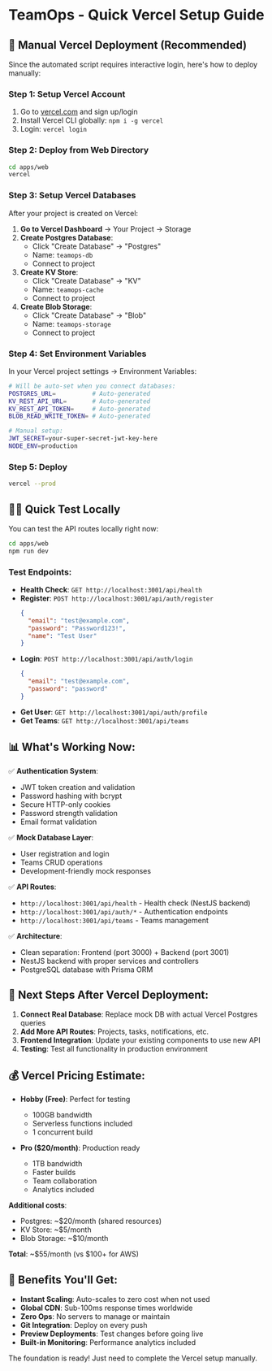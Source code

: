 # TeamOps - Quick Vercel Setup Guide

## 🚀 Manual Vercel Deployment (Recommended)

Since the automated script requires interactive login, here's how to deploy manually:

### Step 1: Setup Vercel Account

1. Go to [vercel.com](https://vercel.com) and sign up/login
2. Install Vercel CLI globally: `npm i -g vercel`
3. Login: `vercel login`

### Step 2: Deploy from Web Directory

```bash
cd apps/web
vercel
```

### Step 3: Setup Vercel Databases

After your project is created on Vercel:

1. **Go to Vercel Dashboard** → Your Project → Storage
2. **Create Postgres Database**:
   - Click "Create Database" → "Postgres"
   - Name: `teamops-db`
   - Connect to project
3. **Create KV Store**:
   - Click "Create Database" → "KV"
   - Name: `teamops-cache`
   - Connect to project
4. **Create Blob Storage**:
   - Click "Create Database" → "Blob"
   - Name: `teamops-storage`
   - Connect to project

### Step 4: Set Environment Variables

In your Vercel project settings → Environment Variables:

```bash
# Will be auto-set when you connect databases:
POSTGRES_URL=          # Auto-generated
KV_REST_API_URL=       # Auto-generated
KV_REST_API_TOKEN=     # Auto-generated
BLOB_READ_WRITE_TOKEN= # Auto-generated

# Manual setup:
JWT_SECRET=your-super-secret-jwt-key-here
NODE_ENV=production
```

### Step 5: Deploy

```bash
vercel --prod
```

## 🏃‍♂️ Quick Test Locally

You can test the API routes locally right now:

```bash
cd apps/web
npm run dev
```

### Test Endpoints:

- **Health Check**: `GET http://localhost:3001/api/health`
- **Register**: `POST http://localhost:3001/api/auth/register`
  ```json
  {
    "email": "test@example.com",
    "password": "Password123!",
    "name": "Test User"
  }
  ```
- **Login**: `POST http://localhost:3001/api/auth/login`
  ```json
  {
    "email": "test@example.com",
    "password": "password"
  }
  ```
- **Get User**: `GET http://localhost:3001/api/auth/profile`
- **Get Teams**: `GET http://localhost:3001/api/teams`

## 📊 What's Working Now:

✅ **Authentication System**:

- JWT token creation and validation
- Password hashing with bcrypt
- Secure HTTP-only cookies
- Password strength validation
- Email format validation

✅ **Mock Database Layer**:

- User registration and login
- Teams CRUD operations
- Development-friendly mock responses

✅ **API Routes**:

- `http://localhost:3001/api/health` - Health check (NestJS backend)
- `http://localhost:3001/api/auth/*` - Authentication endpoints
- `http://localhost:3001/api/teams` - Teams management

✅ **Architecture**:

- Clean separation: Frontend (port 3000) + Backend (port 3001)
- NestJS backend with proper services and controllers
- PostgreSQL database with Prisma ORM

## 🔄 Next Steps After Vercel Deployment:

1. **Connect Real Database**: Replace mock DB with actual Vercel Postgres queries
2. **Add More API Routes**: Projects, tasks, notifications, etc.
3. **Frontend Integration**: Update your existing components to use new API
4. **Testing**: Test all functionality in production environment

## 💰 Vercel Pricing Estimate:

- **Hobby (Free)**: Perfect for testing
  - 100GB bandwidth
  - Serverless functions included
  - 1 concurrent build

- **Pro ($20/month)**: Production ready
  - 1TB bandwidth
  - Faster builds
  - Team collaboration
  - Analytics included

**Additional costs**:

- Postgres: ~$20/month (shared resources)
- KV Store: ~$5/month
- Blob Storage: ~$10/month

**Total**: ~$55/month (vs $100+ for AWS)

## 🚀 Benefits You'll Get:

- **Instant Scaling**: Auto-scales to zero cost when not used
- **Global CDN**: Sub-100ms response times worldwide
- **Zero Ops**: No servers to manage or maintain
- **Git Integration**: Deploy on every push
- **Preview Deployments**: Test changes before going live
- **Built-in Monitoring**: Performance analytics included

The foundation is ready! Just need to complete the Vercel setup manually.
